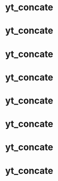 # yt_concate
# yt_concate
# yt_concate
# yt_concate
# yt_concate
# yt_concate
# yt_concate
# yt_concate
